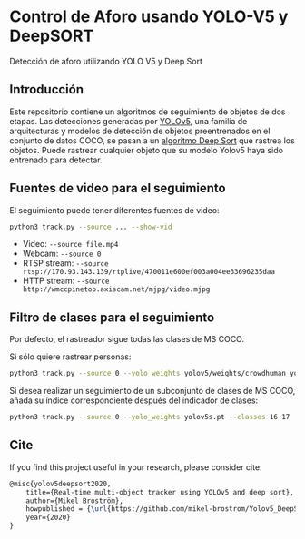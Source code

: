 # Control de Aforo usando YOLO-V5 y DeepSORT
Detección de aforo utilizando YOLO V5 y Deep Sort

## Introducción

Este repositorio contiene un algoritmos de seguimiento de objetos de dos etapas. Las detecciones generadas por [YOLOv5](https://github.com/ultralytics/yolov5), una familia de arquitecturas y modelos de detección de objetos preentrenados en el conjunto de datos COCO, se pasan a un [algoritmo Deep Sort](https://github.com/ZQPei/deep_sort_pytorch) que rastrea los objetos. Puede rastrear cualquier objeto que su modelo Yolov5 haya sido entrenado para detectar.

## Fuentes de video para el seguimiento

El seguimiento puede tener diferentes fuentes de video:

```bash
python3 track.py --source ... --show-vid
```

- Video:  `--source file.mp4`
- Webcam:  `--source 0`
- RTSP stream:  `--source rtsp://170.93.143.139/rtplive/470011e600ef003a004ee33696235daa`
- HTTP stream:  `--source http://wmccpinetop.axiscam.net/mjpg/video.mjpg`

## Filtro de clases para el seguimiento

Por defecto, el rastreador sigue todas las clases de MS COCO.

Si sólo quiere rastrear personas:

```bash
python3 track.py --source 0 --yolo_weights yolov5/weights/crowdhuman_yolov5m.pt --classes 0
```

Si desea realizar un seguimiento de un subconjunto de clases de MS COCO, añada su índice correspondiente después del indicador de clases:

```bash
python3 track.py --source 0 --yolo_weights yolov5s.pt --classes 16 17  # Sigue solo perros y gatos
```

## Cite

If you find this project useful in your research, please consider cite:

```latex
@misc{yolov5deepsort2020,
    title={Real-time multi-object tracker using YOLOv5 and deep sort},
    author={Mikel Broström},
    howpublished = {\url{https://github.com/mikel-brostrom/Yolov5_DeepSort_Pytorch}},
    year={2020}
}
```
